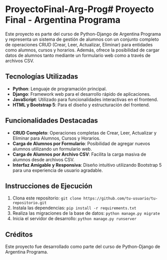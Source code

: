 ﻿# ProyectoFinal-Arg-Prog# Proyecto Final - Argentina Programa

Este proyecto es parte del curso de Python-Django de Argentina Programa y representa un sistema de gestión de alumnos con un conjunto completo de operaciones CRUD (Crear, Leer, Actualizar, Eliminar) para entidades como alumnos, cursos y horarios. Además, ofrece la posibilidad de cargar datos de alumnos tanto mediante un formulario web como a través de archivos CSV.

## Tecnologías Utilizadas

- **Python**: Lenguaje de programación principal.
- **Django**: Framework web para el desarrollo rápido de aplicaciones.
- **JavaScript**: Utilizado para funcionalidades interactivas en el frontend.
- **HTML y Bootstrap 5**: Para el diseño y estructuración del frontend.

## Funcionalidades Destacadas

- **CRUD Completo**: Operaciones completas de Crear, Leer, Actualizar y Eliminar para Alumnos, Cursos y Horarios.
- **Carga de Alumnos por Formulario**: Posibilidad de agregar nuevos alumnos utilizando un formulario web.
- **Carga de Alumnos por Archivo CSV**: Facilita la carga masiva de alumnos desde archivos CSV.
- **Interfaz Amigable y Responsiva**: Diseño intuitivo utilizando Bootstrap 5 para una experiencia de usuario agradable.

## Instrucciones de Ejecución

1. Clona este repositorio: `git clone https://github.com/tu-usuario/tu-repositorio.git`
2. Instala las dependencias: `pip install -r requirements.txt`
3. Realiza las migraciones de la base de datos: `python manage.py migrate`
4. Inicia el servidor de desarrollo: `python manage.py runserver`



## Créditos

Este proyecto fue desarrollado como parte del curso de Python-Django de Argentina Programa.

